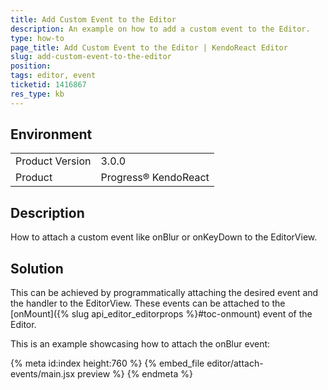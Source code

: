 ```yaml
---
title: Add Custom Event to the Editor
description: An example on how to add a custom event to the Editor.
type: how-to
page_title: Add Custom Event to the Editor | KendoReact Editor
slug: add-custom-event-to-the-editor
position:
tags: editor, event
ticketid: 1416867
res_type: kb
---
```


## Environment
<table>
    <tbody>
	    <tr>
	    	<td>Product Version</td>
	    	<td>3.0.0</td>
	    </tr>
	    <tr>
	    	<td>Product</td>
	    	<td>Progress® KendoReact</td>
	    </tr>
    </tbody>
</table>


## Description
How to attach a custom event like onBlur or onKeyDown to the EditorView.

## Solution
This can be achieved by programmatically attaching the desired event and the handler to the EditorView. These events can be attached to the [onMount]({% slug api_editor_editorprops %}#toc-onmount) event of the Editor.

This is an example showcasing how to attach the onBlur event:

{% meta id:index height:760 %}
{% embed_file editor/attach-events/main.jsx preview %}
{% endmeta %}
